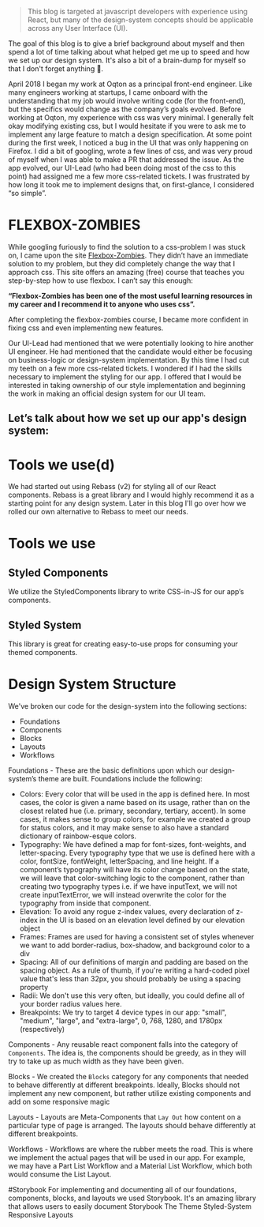 > This blog is targeted at javascript developers with experience using React, but many of the design-system concepts should be applicable across any User Interface (UI). 

The goal of this blog is to give a brief background about myself and then spend a lot of time talking about what helped get me up to speed and how we set up our design system. It's also a bit of a brain-dump for myself so that I don't forget anything 🧠.

April 2018 I began my work at Oqton as a principal front-end engineer. Like many engineers working at startups, I came onboard with the understanding that my job would involve writing code (for the front-end), but the specifics would change as the company’s goals evolved. Before working at Oqton, my experience with css was very minimal. I generally felt okay modifying existing css, but I would hesitate if you were to ask me to implement any large feature to match a design specification. At some point during the first week, I noticed a bug in the UI that was only happening on Firefox. I did a bit of googling, wrote a few lines of css, and was very proud of myself when I was able to make a PR that addressed the issue. As the app evolved, our UI-Lead (who had been doing most of the css to this point) had assigned me a few more css-related tickets. I was frustrated by how long it took me to implement designs that, on first-glance, I considered “so simple”.

# FLEXBOX-ZOMBIES
While googling furiously to find the solution to a css-problem I was stuck on, I came upon the site [Flexbox-Zombies](https://mastery.games/p/flexbox-zombies). They didn’t have an immediate solution to my problem, but they did completely change the way that I approach css. This site offers an amazing (free) course that teaches you step-by-step how to use flexbox. I can’t say this enough: 

**“Flexbox-Zombies has been one of the most useful learning resources in my career and I recommend it to anyone who uses css”.** 

After completing the flexbox-zombies course, I became more confident in fixing css and even implementing new features.

Our UI-Lead had mentioned that we were potentially looking to hire another UI engineer. He had mentioned that the candidate would either be focusing on business-logic or design-system implementation. By this time I had cut my teeth on a few more css-related tickets. I wondered if I had the skills necessary to implement the styling for our app. I offered that I would be interested in taking ownership of our style implementation and beginning the work in making an official design system for our UI team.

## Let’s talk about how we set up our app's design system:
# Tools we use(d)
  We had started out using Rebass (v2) for styling all of our React components. Rebass is a great library and I would highly recommend it as a starting point for any design system. Later in this blog I'll go over how we rolled our own alternative to Rebass to meet our needs.
# Tools we use
  ## Styled Components
We utilize the StyledComponents library to write CSS-in-JS for our app’s components.
  ## Styled System
This library is great for creating easy-to-use props for consuming your themed components.

# Design System Structure
We've broken our code for the design-system into the following sections:  
- Foundations
- Components
- Blocks
- Layouts
- Workflows

Foundations - These are the basic definitions upon which our design-system’s theme are built.
Foundations include the following:
- Colors: Every color that will be used in the app is defined here. In most cases, the color is given a name based on its usage, rather than on the closest related hue (i.e. primary, secondary, tertiary, accent). In some cases, it makes sense to group colors, for example we created a group for status colors, and it may make sense to also have a standard dictionary of rainbow-esque colors.
- Typography: We have defined a map for font-sizes, font-weights, and letter-spacing. Every typography type that we use is defined here with a color, fontSize, fontWeight, letterSpacing, and line height. If a component’s typography will have its color change based on the state, we will leave that color-switching logic to the component, rather than creating two typography types i.e. if we have inputText, we will not create inputTextError, we will instead overwrite the color for the typography from inside that component. 
- Elevation: To avoid any rogue z-index values, every declaration of z-index in the UI is based on an elevation level defined by our elevation object
- Frames: Frames are used for having a consistent set of styles whenever we want to add border-radius, box-shadow, and background color to a div
- Spacing: All of our definitions of margin and padding are based on the spacing object. As a rule of thumb, if you're writing a hard-coded pixel value that's less than 32px, you should probably be using a spacing property
- Radii: We don't use this very often, but ideally, you could define all of your border radius values here.
- Breakpoints: We try to target 4 device types in our app: "small", "medium", "large", and "extra-large", 0, 768, 1280, and 1780px (respectively)

Components - Any reusable react component falls into the category of `Components`. The idea is, the components should be greedy, as in they will try to take up as much width as they have been given.

Blocks - We created the `Blocks` category for any components that needed to behave differently at different breakpoints. Ideally, Blocks should not implement any new component, but rather utilize existing components and add on some responsive magic

Layouts - Layouts are Meta-Components that `Lay Out` how content on a particular type of page is arranged. The layouts should behave differently at different breakpoints.

Workflows - Workflows are where the rubber meets the road. This is where we implement the actual pages that will be used in our app. For example, we may have a Part List Workflow and a Material List Workflow, which both would consume the List Layout.

#Storybook
For implementing and documenting all of our foundations, components, blocks, and layouts we used Storybook. It's an amazing library that allows users to easily document 
Storybook
The Theme
Styled-System
Responsive Layouts
